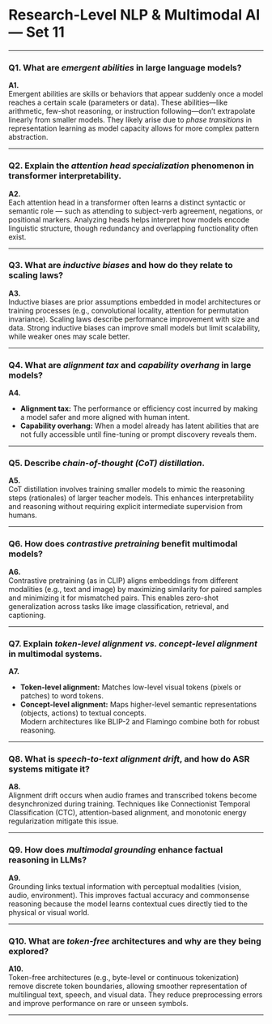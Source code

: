 # Research-Level NLP & Multimodal AI — Set 11

---

### **Q1.** What are *emergent abilities* in large language models?

**A1.**  
Emergent abilities are skills or behaviors that appear suddenly once a model reaches a certain scale (parameters or data). These abilities—like arithmetic, few-shot reasoning, or instruction following—don’t extrapolate linearly from smaller models. They likely arise due to *phase transitions* in representation learning as model capacity allows for more complex pattern abstraction.

---

### **Q2.** Explain the *attention head specialization* phenomenon in transformer interpretability.

**A2.**  
Each attention head in a transformer often learns a distinct syntactic or semantic role — such as attending to subject-verb agreement, negations, or positional markers. Analyzing heads helps interpret how models encode linguistic structure, though redundancy and overlapping functionality often exist.

---

### **Q3.** What are *inductive biases* and how do they relate to scaling laws?

**A3.**  
Inductive biases are prior assumptions embedded in model architectures or training processes (e.g., convolutional locality, attention for permutation invariance). Scaling laws describe performance improvement with size and data. Strong inductive biases can improve small models but limit scalability, while weaker ones may scale better.

---

### **Q4.** What are *alignment tax* and *capability overhang* in large models?

**A4.**  
- **Alignment tax:** The performance or efficiency cost incurred by making a model safer and more aligned with human intent.  
- **Capability overhang:** When a model already has latent abilities that are not fully accessible until fine-tuning or prompt discovery reveals them.

---

### **Q5.** Describe *chain-of-thought (CoT) distillation*.

**A5.**  
CoT distillation involves training smaller models to mimic the reasoning steps (rationales) of larger teacher models. This enhances interpretability and reasoning without requiring explicit intermediate supervision from humans.

---

### **Q6.** How does *contrastive pretraining* benefit multimodal models?

**A6.**  
Contrastive pretraining (as in CLIP) aligns embeddings from different modalities (e.g., text and image) by maximizing similarity for paired samples and minimizing it for mismatched pairs. This enables zero-shot generalization across tasks like image classification, retrieval, and captioning.

---

### **Q7.** Explain *token-level alignment vs. concept-level alignment* in multimodal systems.

**A7.**  
- **Token-level alignment:** Matches low-level visual tokens (pixels or patches) to word tokens.  
- **Concept-level alignment:** Maps higher-level semantic representations (objects, actions) to textual concepts.  
Modern architectures like BLIP-2 and Flamingo combine both for robust reasoning.

---

### **Q8.** What is *speech-to-text alignment drift*, and how do ASR systems mitigate it?

**A8.**  
Alignment drift occurs when audio frames and transcribed tokens become desynchronized during training. Techniques like Connectionist Temporal Classification (CTC), attention-based alignment, and monotonic energy regularization mitigate this issue.

---

### **Q9.** How does *multimodal grounding* enhance factual reasoning in LLMs?

**A9.**  
Grounding links textual information with perceptual modalities (vision, audio, environment). This improves factual accuracy and commonsense reasoning because the model learns contextual cues directly tied to the physical or visual world.

---

### **Q10.** What are *token-free* architectures and why are they being explored?

**A10.**  
Token-free architectures (e.g., byte-level or continuous tokenization) remove discrete token boundaries, allowing smoother representation of multilingual text, speech, and visual data. They reduce preprocessing errors and improve performance on rare or unseen symbols.

---
